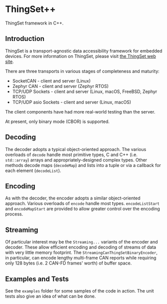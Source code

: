 # ThingSet++

ThingSet framework in C++.

## Introduction

ThingSet is a transport-agnostic data accessibility framework for embedded devices. For more
information on ThingSet, please visit [the ThingSet web site](https://thingset.io/).

There are three transports in various stages of completeness and maturity:

- SocketCAN - client and server (Linux)
- Zephyr CAN - client and server (Zephyr RTOS)
- TCP/UDP Sockets - client and server (Linux, macOS, FreeBSD, Zephyr RTOS)
- TCP/UDP asio Sockets - client and server (Linux, macOS)

The client components have had more real-world testing than the server.

At present, only binary mode (CBOR) is supported.

## Decoding

The decoder adopts a typical object-oriented approach. The various overloads of `decode`
handle most primitive types, C and C++ (i.e. `std::array`) arrays and appropriately-designed complex
types. Other methods decode maps (`decodeMap`) and lists into a tuple or via a callback for each
element (`decodeList`).

## Encoding

As with the decoder, the encoder adopts a similar object-oriented approach. Various overloads of
`encode` handle most types. `encodeListStart` and `encodeMapStart` are provided to allow greater
control over the encoding process.

## Streaming

Of particular interest may be the `Streaming...` variants of the encoder and decoder. These allow
efficient encoding and decoding of streams of data with very little memory footprint. The
`StreamingCanThingSetBinaryEncoder`, in particular, can encode lengthy multi-frame CAN reports while
requiring only 128 bytes (i.e. 2 CAN-FD frames' worth) of buffer space.

## Examples and Tests

See the `examples` folder for some samples of the code in action. The unit tests also give an idea of what can be done.
